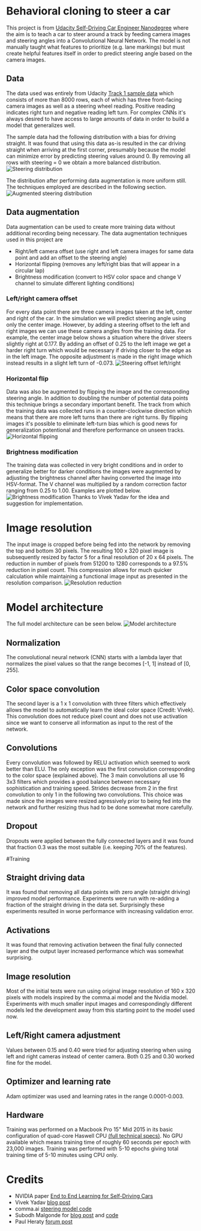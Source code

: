 

# Behavioral cloning to steer a car
This project is from [Udacity Self-Driving Car Engineer Nanodegree](https://www.udacity.com/drive) where the aim
is to teach a car to steer around a track by feeding camera images and steering angles into a Convolutional Neural Network.
 The model is not manually taught what features to prioritize (e.g. lane markings) but must create helpful features itself
 in order to predict steering angle based on the camera images.

## Data
The data used was entirely from Udacity 
[Track 1 sample data](https://d17h27t6h515a5.cloudfront.net/topher/2016/December/584f6edd_data/data.zip) which consists
of more than 8000 rows, each of which has three front-facing camera images as well as a steering wheel reading.
Positive reading indicates right turn and negative reading left turn. For complex CNNs it's always desired to
have access to large amounts of data in order to build a model that generalizes well.
 
The sample data had the following distribution with a bias for driving straight. It was found that using this data as-is resulted in the car
driving straight when arriving at the first corner, presumably because the model can minimize error
by predicting steering values around 0. By removing all rows with steering = 0 we obtain a more balanced distribution.
![Steering distribution](img/figure_7.png)
  
The distribution after performing data augmentation is more uniform still.
The techniques employed are described in the following section.
![Augmented steering distribution](img/figure_9.png)
 
## Data augmentation
Data augmentation can be used to create more training data without additional recording being necessary. The data
augmentation techniques used in this project are
- Right/left camera offset (use right and left camera images for same data point and add an offset to the steering angle)
- Horizontal flipping (removes any left/right bias that will appear in a circular lap)
- Brightness modification (convert to HSV color space and change V channel to simulate different lighting conditions)

### Left/right camera offset
For every data point there are three camera images taken at the left, center and right of the car.
In the simulation we will predict steering angle using only the center image. However, by adding a steering offset
to the left and right images we can use these camera angles from the training data. For example, the center image below
 shows a situation where the driver steers slightly right at 0.177. By adding an offset of 0.25 to the left image we
 get a harder right turn which would be necessary if driving closer to the edge as in the left image. The opposite
 adjustment is made in the right image which instead results in a slight left turn of -0.073. 
![Steering offset left/right](img/figure_3.png)

### Horizontal flip
Data was also be augmented by flipping the image and the corresponding steering angle. In addition to doubling the number
 of potential data points this technique brings a secondary important benefit. The track from which the training data was collected
 runs in a counter-clockwise direction which means that there are more left turns than there are right turns.
 By flipping images it's possible to eliminate left-turn bias which is good news for generalization potentional and therefore
   performance on unseen tracks.
![Horizontal flipping](img/figure_4.png)

### Brightness modification
The training data was collected in very bright conditions and in order to generalize better for darker conditions the images
were augmented by adjusting the brightness channel after having converted the image into HSV-format. The V channel was
multiplied by a random correction factor ranging from 0.25 to 1.00. Examples are plotted below.
![Brightness modification](img/figure_6.png)
Thanks to Vivek Yadav for the idea and suggestion for implementation.


 
# Image resolution
The input image is cropped before being fed into the network by removing the top and bottom 30 pixels.
The resulting 100 x 320 pixel image is subsequently resized by factor 5 for a final resolution of 20 x 64 pixels.
The reduction in number of pixels from 51200 to 1280 corresponds to a 97.5% reduction in pixel count. This compression
allows for much quicker calculation while maintaining a functional image input as presented in the resolution comparison.
![Resolution reduction](img/figure_8.png)

# Model architecture
The full model architecture can be seen below.
![Model architecture](outputs/model.png)

## Normalization
The convolutional neural network (CNN) starts with a lambda layer that normalizes the pixel values so that the range
becomes [-1, 1] instead of [0, 255].

## Color space convolution
The second layer is a 1 x 1 convolution with three filters which effectively allows 
the model to automatically learn the ideal color space (Credit: Vivek). This convolution
does not reduce pixel count and does not use activation since we want to conserve
 all information as input to the rest of the network.

## Convolutions
Every convolution was followed by RELU activation which seemed to work better than ELU.
The only exception was the first convolution corresponding to the color space (explained above).
The 3 main convolutions all use 16 3x3 filters which provides a good balance between necessary sophistication and training speed.
Strides decrease from 2 in the first convolution to only 1 in the following two convolutions.
This choice was made since the images were resized agressively prior to being fed into the network and further
resizing thus had to be done somewhat more carefully.

## Dropout
Dropouts were applied between the fully connected layers and it was found that fraction 0.3 was the most suitable
(i.e. keeping 70% of the features).

 
#Training

## Straight driving data
It was found that removing all data points with zero angle (straight driving) improved model performance.
Experiments were run with re-adding a fraction of the straight driving in the data set.
Surprisingly these experiments resulted in worse performance with increasing validation error.

## Activations
It was found that removing activation between the final fully connected layer and the output layer
increased performance which was somewhat surprising.

## Image resolution
Most of the initial tests were run using original image resolution of 160 x 320 pixels
with models inspired by the comma.ai model and the Nvidia model.
Experiments with much smaller input images and correspondingly different models
led the development away from this starting point to the model used now.

## Left/Right camera adjustment
Values between 0.15 and 0.40 were tried for adjusting steering when using left and right cameras
instead of center camera. Both 0.25 and 0.30 worked fine for the model.

## Optimizer and learning rate
Adam optimizer was used and learning rates in the range 0.0001-0.003.  

## Hardware
Training was performed on a Macbook Pro 15" Mid 2015 in its basic configuration of quad-core Haswell CPU [(full technical specs)](https://support.apple.com/kb/SP719).
No GPU available which means training time of roughly 60 seconds per epoch with 23,000 images.
Training was performed with 5-10 epochs giving total training time of 5-10 minutes using CPU only.

# Credits
- NVIDIA paper [End to End Learning for Self-Driving Cars](http://images.nvidia.com/content/tegra/automotive/images/2016/solutions/pdf/end-to-end-dl-using-px.pdf)
- Vivek Yadav [blog post](https://chatbotslife.com/using-augmentation-to-mimic-human-driving-496b569760a9#.1nbgoagsm)
- comma.ai [steering model code](https://github.com/commaai/research/blob/master/train_steering_model.py)
- Subodh Malgonde for [blog post](https://medium.com/@subodh.malgonde/teaching-a-car-to-mimic-your-driving-behaviour-c1f0ae543686#.ndr91eurb) and [code](https://github.com/subodh-malgonde/behavioral-cloning)
- Paul Heraty [forum post](https://carnd-forums.udacity.com/cq/viewquestion.action?id=26214464&questionTitle=behavioral-cloning-cheatsheet)


